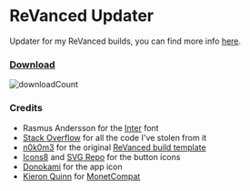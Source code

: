 # ReVanced Updater
Updater for my ReVanced builds, you can find more info [here](https://github.com/LeddaZ/revanced-repo).

### [Download](https://github.com/LeddaZ/ReVancedUpdater/releases/latest)

![downloadCount](https://img.shields.io/github/downloads/LeddaZ/ReVancedUpdater/total?color=blue&label=Downloads)

### Credits
- Rasmus Andersson for the [Inter](https://fonts.google.com/specimen/Inter) font
- [Stack Overflow](https://stackoverflow.com/) for all the code I've stolen from it
- [n0k0m3](https://github.com/n0k0m3) for the original [ReVanced build template](https://github.com/n0k0m3/revanced-build-template)
- [Icons8](https://icons8.it/) and [SVG Repo](https://www.svgrepo.com/) for the button icons
- [Donokami](https://github.com/Donokami) for the app icon
- [Kieron Quinn](https://github.com/KieronQuinn) for [MonetCompat](https://github.com/KieronQuinn/MonetCompat)
